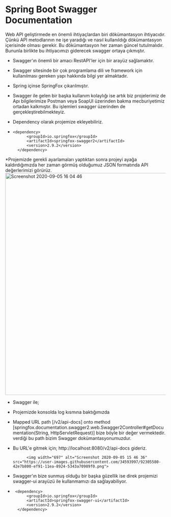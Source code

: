 # Spring Boot Swagger Documentation

Web API geliştirmede en önemli ihtiyaçlardan biri dökümantasyon ihtiyacıdır.
Çünkü API metodlarının ne işe yaradığı ve nasıl kullanıldığı dökümantasyon içerisinde olması gerekir. Bu dökümantasyon her zaman güncel tutulmalıdır. 
Bununla birlikte bu ihtiyacımızı giderecek swagger ortaya çıkmıştır.

* Swagger'ın önemli bir amacı RestAPI'ler için bir arayüz sağlamaktır.
* Swagger sitesinde bir çok programlama dili ve framework için kullanılması gereken yapı hakkında bilgi yer almaktadır.
* Spring içinse SpringFox çıkarılmıştır.
* Swagger ile gelen bir başka kullanım kolaylığı ise artık biz projelerimiz de Apı bilgilerimize Postman veya SoapUI üzerinden bakma mecburiyetimiz ortadan kalkmıştır. Bu işlemleri swagger üzerinden de gerçekleştirebilmekteyiz.

* Dependency olarak projemize ekleyebiliriz. 
*     <dependency>
            <groupId>io.springfox</groupId>
            <artifactId>springfox-swagger2</artifactId>
            <version>2.9.2</version>
        </dependency>
        
        
*Projemizde gerekli ayarlamaları yaptıktan sonra projeyi ayağa kaldırdığımızda her zaman görmüş olduğumuz JSON formatında API değerlerimizi görürüz.
            <img width="696" alt="Screenshot 2020-09-05 16 04 46" src="https://user-images.githubusercontent.com/34593997/92305625-a96cd600-ef91-11ea-93ef-6e9deeaeae93.png">

* Swagger ile;
* Projemizde konsolda log kısmına baktığımızda 
* Mapped URL path [/v2/api-docs] onto method [springfox.documentation.swagger2.web.Swagger2Controller#getDocumentation(String, HttpServletRequest)]
bize böyle bir değer vermektedir. verdiği bu path bizim Swagger dokümantasyonumuzdur.
* Bu URL'e gitmek için; http://localhost:8080/v2/api-docs gideriz. 

            <img width="697" alt="Screenshot 2020-09-05 15 46 36" src="https://user-images.githubusercontent.com/34593997/92305580-42e7b800-ef91-11ea-8924-5343a70989f0.png">


* Swagger'ın bize sunmuş olduğu bir başka güzellik ise direk projemizi swagger-ui arayüzü ile kullanmamızı da sağlayabiliyor.
*      <dependency>
            <groupId>io.springfox</groupId>
            <artifactId>springfox-swagger-ui</artifactId>
            <version>2.9.2</version>
        </dependency>
        
